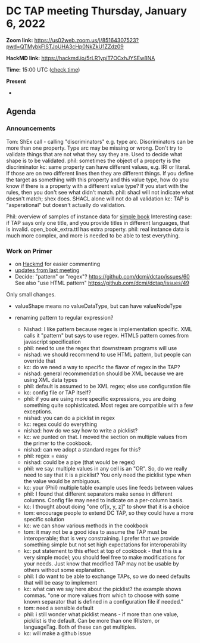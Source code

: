 # DC TAP meeting Thursday, January 6, 2022

**Zoom link:** https://us02web.zoom.us/j/85164307523?pwd=QTMybkFlSTJoUHA3cHp0NkZkU1ZZdz09

**HackMD link:** https://hackmd.io/5rLR1ypiT7OCxhJYSEw8NA

**Time:** 15:00 UTC ([check time](https://www.timeanddate.com/worldclock/fixedtime.html?msg=DC+TAP&iso=20211125T15&p1=%3A&ah=1))

**Present**

* 

## Agenda 

### Announcements

Tom: ShEx call - calling "discriminators" e.g. type arc. Discriminators can be more than one property. Type arc may be missing or wrong. Don't try to validate things that are not what they say they are. Used to decide what shape is to be validated.
phil: sometimes the object of a property is the discriminator
kc: same property can have different values, e.g. IRI or literal. If those are on two different lines then they are different things. If you define the target as something with this property and this value type, how do you know if there is a property with a different value type? If you start with the rules, then you don't see what didn't match.
phil: shacl will not indicate what doesn't match; shex does. SHACL alone will not do all validation
kc: TAP is "asperational" but doesn't actually do validation.

Phil: overview of samples of instance data for [simple book](https://github.com/dcmi/dctap/tree/main/examples/simple-book)
Interesting case: if TAP says only one title, and you provide titles in different languages, that is invalid. open_book_extra.ttl has extra property. 
phil: real instance data is much more complex, and more is needed to be able to test everything.


### Work on Primer

* on [Hackmd](https://hackmd.io/DErWH403RaWiBippMFosaw) for easier commenting
* [updates from last meeting](https://github.com/kcoyle/dcap/commit/1139539362d917ecd29ba728013172142c955672#diff-28cc19f2013c7b9e915c4c8a3ac5b2c668e8a02e5c6852dd027cfbed2e1be01b)
* Decide: "pattern" or "regex"? https://github.com/dcmi/dctap/issues/60 See also "use HTML pattern" https://github.com/dcmi/dctap/issues/49

Only small changes. 
* valueShape means no valueDataType, but can have valueNodeType

* renaming pattern to regular expression?
  * Nishad: I like pattern because regex is implementation specific. XML calls it "pattern" but says to use regex. HTML5 pattern comes from javascript specification
  * phil: need to use the regex that downstream programs will use
  * nishad: we should recommend to use HTML pattern, but people can override that
  * kc: do we need a way to specific the flavor of regex in the TAP?
  * nishad: general recommendation should be XML because we are using XML data types
  * phil: default is assumed to be XML regex; else use configuration file
  * kc: config file or TAP itself?
  * phil: if you are using more specific expressions, you are doing something quite sophisticated. Most regex are compatible with a few exceptions.
  * nishad: you can do a picklist in regex
  * kc: regex could do everything
  * nishad: how do we say how to write a picklist?
  * kc: we punted on that. I moved the section on multiple values from the primer to the cookbook. 
  * nishad: can we adopt a standard regex for this?
  * phil: regex \= easy
  * nishad: could be a pipe (that would be regex)
  * phil: we say: multiple values in any cell is an "OR". So, do we really need to say that it is a picklist? You only need the picklist type when the value would be ambiguous.
  * kc: your (Phil) multiple table example uses line feeds between values
  * phil: I found that different separators make sense in different columns. Config file may need to indicate on a per-column basis.
  * kc: I thought about doing "one of[x, y, z]" to show that it is a choice
  * tom: encourage people to extend DC TAP, so they could have a more specific solution
  * kc: we can show various methods in the cookbook
  * tom: it may not be a good idea to assume the TAP must be interoperable; that is very constraining. I prefer that we provide something simple but not set high expectations for interoperability
  * kc: put statement to this effect at top of cookbook - that this is a very simple model; you should feel free to make modifications for your needs. Just know that modified TAP may not be usable by others without some explanation.
  * phil: I do want to be able to exchange TAPs, so we do need defaults that will be easy to implement
  * kc: what can we say here about the picklist? the example shows commas. "one or more values from which to choose with some known separator that is defined in a configuration file if needed."
  * tom: need a sensible default
  * phil: i still wonder what picklist means - if more than one value, picklist is the default. Can be more than one IRIstem, or languageTag. Both of these can get multiples.
  * kc: will make a github issue
